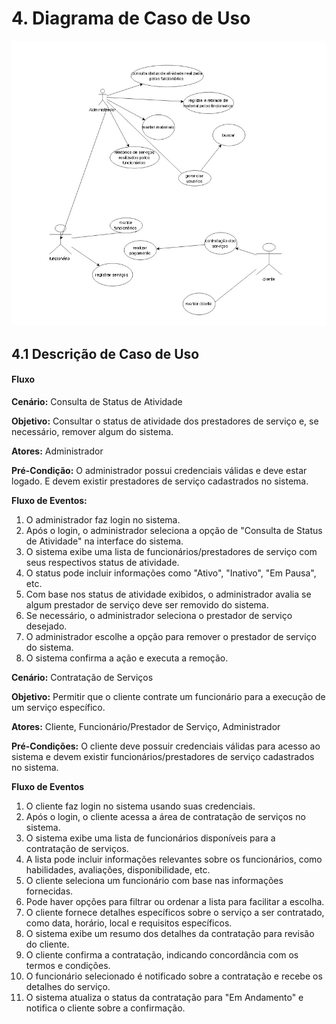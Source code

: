 # 4. Diagrama de Caso de Uso
![Texto Alternativo](imagens/Diagrama.png)
## 4.1 Descrição de Caso de Uso

#### Fluxo

**Cenário:** Consulta de Status de Atividade

**Objetivo:** Consultar o status de atividade dos prestadores de serviço e, se necessário, remover algum do sistema.

**Atores:** Administrador

**Pré-Condição:**
 O administrador possui credenciais válidas e deve estar logado. E devem existir prestadores de serviço cadastrados no sistema.

**Fluxo de Eventos:**
1. O administrador faz login no sistema.
2. Após o login, o administrador seleciona a opção de "Consulta de Status de Atividade" na interface do sistema.
3. O sistema exibe uma lista de funcionários/prestadores de serviço com seus respectivos status de atividade.
4. O status pode incluir informações como "Ativo", "Inativo", "Em Pausa", etc.
5. Com base nos status de atividade exibidos, o administrador avalia se algum prestador de serviço deve ser removido do sistema.
6. Se necessário, o administrador seleciona o prestador de serviço desejado.
7. O administrador escolhe a opção para remover o prestador de serviço do sistema.
8. O sistema confirma a ação e executa a remoção.



**Cenário:** Contratação de Serviços

**Objetivo:** Permitir que o cliente contrate um funcionário para a execução de um serviço específico.

**Atores:** Cliente, Funcionário/Prestador de Serviço, Administrador

**Pré-Condições:** O cliente deve possuir credenciais válidas para acesso ao sistema e 
devem existir  funcionários/prestadores de serviço cadastrados no sistema.

**Fluxo de Eventos**
1. O cliente faz login no sistema usando suas credenciais.
2. Após o login, o cliente acessa a área de contratação de serviços no sistema.
3. O sistema exibe uma lista de funcionários disponíveis para a contratação de serviços.
4. A lista pode incluir informações relevantes sobre os funcionários, como habilidades, avaliações, disponibilidade, etc.
5. O cliente seleciona um funcionário com base nas informações fornecidas.
6. Pode haver opções para filtrar ou ordenar a lista para facilitar a escolha.
7. O cliente fornece detalhes específicos sobre o serviço a ser contratado, como data, horário, local e requisitos específicos.
8. O sistema exibe um resumo dos detalhes da contratação para revisão do cliente.
9. O cliente confirma a contratação, indicando concordância com os termos e condições.
10. O funcionário selecionado é notificado sobre a contratação e recebe os detalhes do serviço.
11. O sistema atualiza o status da contratação para "Em Andamento" e notifica o cliente sobre a confirmação.